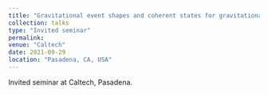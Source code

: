 ```yaml
---
title: "Gravitational event shapes and coherent states for gravitational waves"
collection: talks
type: "Invited seminar"
permalink: 
venue: "Caltech"
date: 2021-09-29
location: "Pasadena, CA, USA"
---
```

Invited seminar at Caltech, Pasadena.